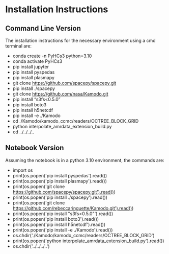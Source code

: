 # Installation Instructions
## Command Line Version
The installation instructions for the necessary environment using a cmd terminal are:
- conda create -n PyHCs3 python=3.10
- conda activate PyHCs3
- pip install jupyter   
- pip install pyspedas
- pip install plasmapy
- git clone https://github.com/spacepy/spacepy.git
- pip install ./spacepy
- git clone https://github.com/nasa/Kamodo.git
- pip install “s3fs<0.5.0”
- pip install boto3
- pip install h5netcdf
- pip install -e ./Kamodo
- cd ./Kamodo/kamodo_ccmc/readers/OCTREE_BLOCK_GRID
- python interpolate_amrdata_extension_build.py
- cd ../../../..

## Notebook Version
Assuming the notebook is in a python 3.10 environment, the commands are:
- import os
- print(os.popen('pip install pyspedas').read())
- print(os.popen('pip install plasmapy').read())
- print(os.popen('git clone https://github.com/spacepy/spacepy.git').read())
- print(os.popen('pip install ./spacepy').read())
- print(os.popen('git clone https://github.com/rebeccaringuette/Kamodo.git').read())
- print(os.popen('pip install "s3fs<0.5.0"').read())
- print(os.popen('pip install boto3').read())
- print(os.popen('pip install h5netcdf').read())
- print(os.popen('pip install -e ./Kamodo').read())
- os.chdir('./Kamodo/kamodo_ccmc/readers/OCTREE_BLOCK_GRID')
- print(os.popen('python interpolate_amrdata_extension_build.py').read())
- os.chdir('../../../..')

